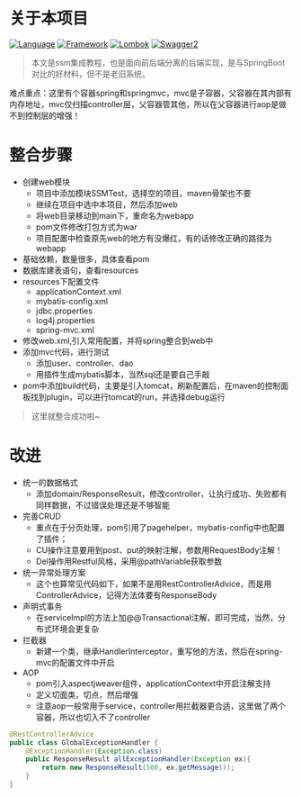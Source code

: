 # 关于本项目
[![Language](https://img.shields.io/badge/Language-Java_8_121-007396?color=orange&logo=java)](https://github.com/4575252/SpringBootBook)
[![Framework](https://img.shields.io/badge/Framework-Spring_Boot_2.7.4-6DB33F?logo=spring)](https://github.com/4575252/SpringBootBook)
[![Lombok](https://img.shields.io/badge/Lombok-Spring_Boot_1.18.20-pink?logo=lombok)](https://github.com/4575252/SpringBootBook)
[![Swagger2](https://img.shields.io/badge/Swagger2-Knife4j_3.0.2-blue?logo=swagger)](https://github.com/4575252/SpringBootBook)

> 本文是ssm集成教程，也是面向前后端分离的后端实现，是与SpringBoot对比的好材料，但不是老旧系统。

难点重点：这里有个容器spring和springmvc，mvc是子容器，父容器在其内部有内存地址，mvc仅扫描controller层，父容器管其他，所以在父容器进行aop是做不到控制层的增强！

# 整合步骤
- 创建web模块
  - 项目中添加模块SSMTest，选择空的项目，maven骨架也不要
  - 继续在项目中选中本项目，然后添加web
  - 将web目录移动到main下，重命名为webapp
  - pom文件修改打包方式为war
  - 项目配置中检查原先web的地方有没爆红，有的话修改正确的路径为webapp
- 基础依赖，数量很多，具体查看pom
- 数据库建表语句，查看resources
- resources下配置文件
  - applicationContext.xml
  - mybatis-config.xml
  - jdbc.properties
  - log4j.properties
  - spring-mvc.xml
- 修改web.xml,引入常用配置，并将spring整合到web中
- 添加mvc代码，进行测试
  - 添加user、controller、dao
  - 用插件生成mybatis脚本，当然sql还是要自己手敲
- pom中添加build代码，主要是引入tomcat，刷新配置后，在maven的控制面板找到plugin，可以进行tomcat的run，并选择debug运行

> 这里就整合成功啦~

# 改进
- 统一的数据格式
  - 添加domain/ResponseResult，修改controller，让执行成功、失败都有同样数据，不过错误处理还是不够智能
- 完善CRUD
  - 重点在于分页处理，pom引用了pagehelper，mybatis-config中也配置了插件；
  - CU操作注意要用到post、put的映射注解，参数用RequestBody注解！
  - Del操作用Restful风格，采用@pathVariable获取参数
- 统一异常处理方案
  - 这个也算常见代码如下，如果不是用RestControllerAdvice，而是用ControllerAdvice，记得方法体要有ResponseBody
- 声明式事务
  - 在serviceImpl的方法上加@@Transactional注解，即可完成，当然，分布式环境会更复杂
- 拦截器
  - 新建一个类，继承HandlerInterceptor，重写他的方法，然后在spring-mvc的配置文件中开启
- AOP
  - pom引入aspectjweaver组件，applicationContext中开启注解支持
  - 定义切面类，切点，然后增强
  - 注意aop一般常用于service，controller用拦截器更合适，这里做了两个容器，所以也切入不了controller

```java
@RestControllerAdvice
public class GlobalExceptionHandler {
    @ExceptionHandler(Exception.class)
    public ResponseResult allExceptionHandler(Exception ex){
        return new ResponseResult(500, ex.getMessage());
    }
}
```

